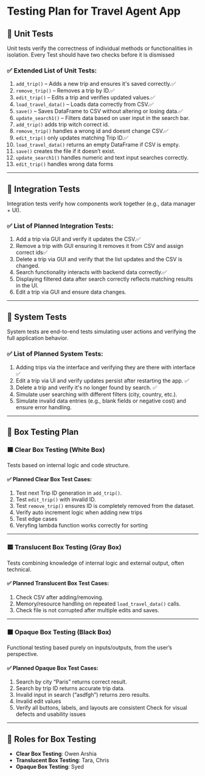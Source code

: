 
#  Testing Plan for Travel Agent App

## 🔹 Unit Tests

Unit tests verify the correctness of individual methods or functionalities in isolation.
Every Test should have two checks before it is dismissed

### ✅ Extended List of Unit Tests:
1. `add_trip()` – Adds a new trip and ensures it's saved correctly.✅
2. `remove_trip()` – Removes a trip by ID.✅
3. `edit_trip()` – Edits a trip and verifies updated values.✅
4. `load_travel_data()` – Loads data correctly from CSV.✅
5. `save()` – Saves DataFrame to CSV without altering or losing data.✅
6. `update_search1()` – Filters data based on user input in the search bar.
7. `add_trip()` adds trip witch correct id.
8. `remove_trip()` handles a wrong id and doesnt change CSV.✅
9. `edit_trip()` only updates matching Trip ID.✅
10. `load_travel_data()` returns an empty DataFrame if CSV is empty.
11. `save()` creates the file if it doesn’t exist.
12. `update_search1()` handles numeric and text input searches correctly.
13. `edit_trip()` handles wrong data forms 

---

## 🔹 Integration Tests

Integration tests verify how components work together (e.g., data manager + UI).

### ✅ List of Planned Integration Tests:
1. Add a trip via GUI and verify it updates the CSV.✅
2. Remove a trip with GUI ensuring it removes it from CSV and assign correct ids✅
3. Delete a trip via GUI and verify that the list updates and the CSV is changed.
4. Search functionality interacts with backend data correctly.✅
5. Displaying filtered data after search correctly reflects matching results in the UI.
6. Edit a trip via GUI and ensure data changes. 

---

## 🔹 System Tests

System tests are end-to-end tests simulating user actions and verifying the full application behavior.

### ✅ List of Planned System Tests:
1. Adding trips via the interface and verifying they are there with interface ✅
2. Edit a trip via UI and verify updates persist after restarting the app. ✅
3. Delete a trip and verify it's no longer found by search. ✅
4. Simulate user searching with different filters (city, country, etc.).
5. Simulate invalid data entries (e.g., blank fields or negative cost) and ensure error handling.

---

## 🔹 Box Testing Plan

### 🟦 Clear Box Testing (White Box)

Tests based on internal logic and code structure.

#### ✅ Planned Clear Box Test Cases:
1. Test next Trip ID generation in `add_trip()`. 
2. Test `edit_trip()` with invalid ID. 
3. Test `remove_trip()` ensures ID is completely removed from the dataset.
4. Verify auto increment logic when adding new trips
5. Test edge cases
6. Veryfing lambda function works correctly for sorting 
---

### 🟨 Translucent Box Testing (Gray Box)

Tests combining knowledge of internal logic and external output, often technical.

#### ✅ Planned Translucent Box Test Cases:
1. Check CSV after adding/removing.
2. Memory/resource handling on repeated `load_travel_data()` calls.
3. Check file is not corrupted after multiple edits and saves.
---

### ⬛ Opaque Box Testing (Black Box)

Functional testing based purely on inputs/outputs, from the user’s perspective.

#### ✅ Planned Opaque Box Test Cases:
1. Search by city “Paris” returns correct result.
2. Search by trip ID returns accurate trip data.
3. Invalid input in search (“asdfgh”) returns zero results.
4. Invalid edit values
5. Verify all buttons, labels, and layouts are consistent Check for visual defects and usability issues

---

## 👥 Roles for Box Testing

- **Clear Box Testing**: Owen Arshia 
- **Translucent Box Testing**: Tara, Chris  
- **Opaque Box Testing**: Syed 
